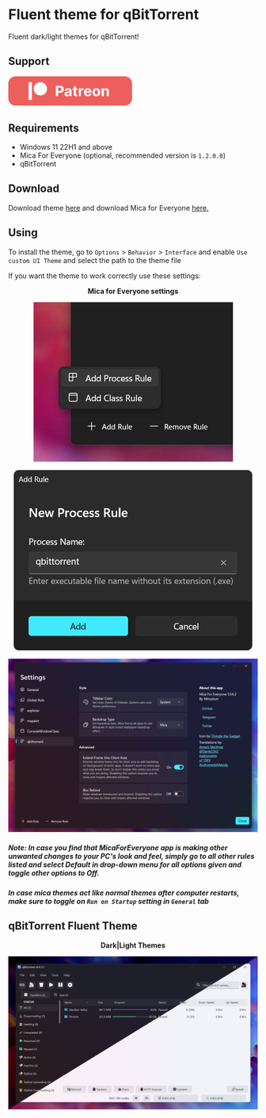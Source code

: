 # Fluent theme for qBitTorrent
Fluent dark/light themes for qBitTorrent!  

## Support
<div>
    <a href="https://www.patreon.com/witalihirsch">
        <img src="images/patreon.png" width="250px" >
    </a>
</div>

## Requirements
- Windows 11 22H1 and above
- Mica For Everyone (optional, recommended version is `1.2.0.0`)
- qBitTorrent

## Download
Download theme [here](https://github.com/witalihirsch/qBitTorrent-fluent-theme/releases/) and download Mica for Everyone [here.](https://github.com/MicaForEveryone/MicaForEveryone/releases/) 

## Using
To install the theme, go to `Options` > `Behavior` > `Interface` and enable `Use custom UI Theme` and select the path to the theme file

If you want the theme to work correctly use these settings:

<p align="center"><b>Mica for Everyone settings</b></p>


<p align="center">
  <img alt="Image 1" src="images/mica1.png">
</p>
<p align="center">
  <img alt="Image 2" src="images/mica2.png">
</p>
<p align="center">
  <img alt="Image 3" src="images/mica3.png">
</p>

##### Note: In case you find that MicaForEveryone app is making other unwanted changes to your PC's look and feel, simply go to all other rules listed and select Default in drop-down menu for all options given and toggle other options to Off.
##### In case mica themes act like normal themes after computer restarts, make sure to toggle on `Run on Startup` setting in `General` tab

## qBitTorrent Fluent Theme
<p align="center"><b>Dark|Light Themes</b></p>

![Image 4](images/qbittorrent.png)

